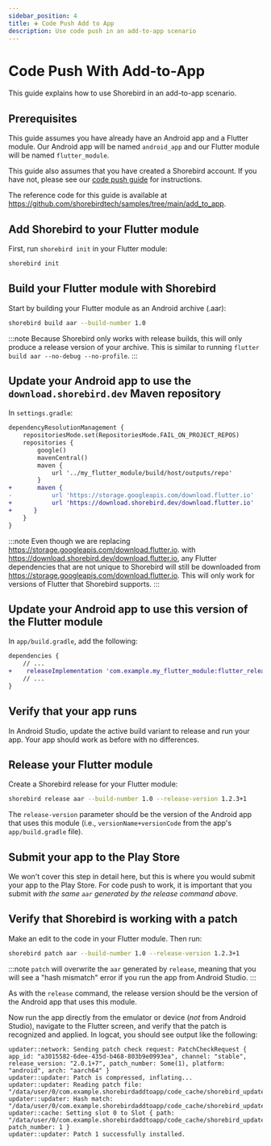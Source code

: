 ```yaml
---
sidebar_position: 4
title: ➕ Code Push Add to App
description: Use code push in an add-to-app scenario
---
```


# Code Push With Add-to-App

This guide explains how to use Shorebird in an add-to-app scenario.

## Prerequisites

This guide assumes you have already have an Android app and a Flutter module. Our Android app will be named `android_app` and our Flutter module will be named `flutter_module`.

This guide also assumes that you have created a Shorebird account. If you have not, please see our [code push guide](../code-push) for instructions.

The reference code for this guide is available at https://github.com/shorebirdtech/samples/tree/main/add_to_app.

## Add Shorebird to your Flutter module

First, run `shorebird init` in your Flutter module:

```sh
shorebird init
```

## Build your Flutter module with Shorebird

Start by building your Flutter module as an Android archive (.aar):

```sh
shorebird build aar --build-number 1.0
```

:::note
Because Shorebird only works with release builds, this will only produce a
release version of your archive. This is similar to running
`flutter build aar --no-debug --no-profile`.
:::

## Update your Android app to use the `download.shorebird.dev` Maven repository

In `settings.gradle`:

```diff
dependencyResolutionManagement {
    repositoriesMode.set(RepositoriesMode.FAIL_ON_PROJECT_REPOS)
    repositories {
        google()
        mavenCentral()
        maven {
            url '../my_flutter_module/build/host/outputs/repo'
        }
+       maven {
-           url 'https://storage.googleapis.com/download.flutter.io'
+           url 'https://download.shorebird.dev/download.flutter.io'
+      }
    }
}
```

:::note
Even though we are replacing https://storage.googleapis.com/download.flutter.io.
with https://download.shorebird.dev/download.flutter.io, any Flutter
dependencies that are not unique to Shorebird will still be downloaded from
https://storage.googleapis.com/download.flutter.io. This will only work for
versions of Flutter that Shorebird supports.
:::

## Update your Android app to use this version of the Flutter module

In `app/build.gradle`, add the following:

```diff
dependencies {
    // ...
+    releaseImplementation 'com.example.my_flutter_module:flutter_release:1.0'
    // ...
}
```

## Verify that your app runs

In Android Studio, update the active build variant to release and run your app.
Your app should work as before with no differences.

## Release your Flutter module

Create a Shorebird release for your Flutter module:

```sh
shorebird release aar --build-number 1.0 --release-version 1.2.3+1
```

The `release-version` parameter should be the version of the Android app that
uses this module (i.e., `versionName+versionCode` from the app's
`app/build.gradle` file).

## Submit your app to the Play Store

We won't cover this step in detail here, but this is where you would submit your
app to the Play Store. For code push to work, it is important that you submit
_with the same `aar` generated by the release command above_.

## Verify that Shorebird is working with a patch

Make an edit to the code in your Flutter module. Then run:

```sh
shorebird patch aar --build-number 1.0 --release-version 1.2.3+1
```

:::note
`patch` will overwrite the `aar` generated by `release`, meaning that you will
see a "hash mismatch" error if you run the app from Android Studio.
:::

As with the `release` command, the release version should be the version of the
Android app that uses this module.

Now run the app directly from the emulator or device (_not_ from Android
Studio), navigate to the Flutter screen, and verify that the patch is recognized
and applied. In logcat, you should see output like the following:

```
updater::network: Sending patch check request: PatchCheckRequest { app_id: "a3015582-6dee-435d-b468-803b9e0993ea", channel: "stable", release_version: "2.0.1+7", patch_number: Some(1), platform: "android", arch: "aarch64" }
updater::updater: Patch is compressed, inflating...
updater::updater: Reading patch file: "/data/user/0/com.example.shorebirdaddtoapp/code_cache/shorebird_updater/downloads/1"
updater::updater: Hash match: "/data/user/0/com.example.shorebirdaddtoapp/code_cache/shorebird_updater/downloads/1.full"
updater::cache: Setting slot 0 to Slot { path: "/data/user/0/com.example.shorebirdaddtoapp/code_cache/shorebird_updater/slot_0/dlc.vmcode", patch_number: 1 }
updater::updater: Patch 1 successfully installed.
```
